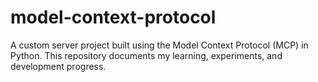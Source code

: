 # model-context-protocol
A custom server project built using the Model Context Protocol (MCP) in Python. This repository documents my learning, experiments, and development progress.
